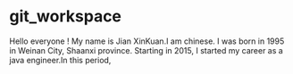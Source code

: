 # git_workspace
Hello everyone ! 
My name is Jian XinKuan.I am chinese. I was born in 1995 in Weinan City, Shaanxi province.
Starting in 2015, I started my career as a java engineer.In this period,

